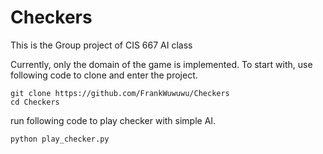 # Checkers
This is the Group project of CIS 667 AI class

Currently, only the domain of the game is implemented.
To start with, use following code to clone and enter the project.
```
git clone https://github.com/FrankWuwuwu/Checkers
cd Checkers
```
run following code to play checker with simple AI.
```
python play_checker.py
```
